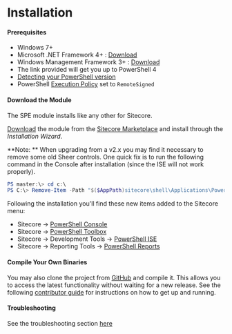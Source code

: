# Installation

#### Prerequisites
* Windows 7+
* Microsoft .NET Framework 4+ : [Download][2]  
* Windows Management Framework 3+ : [Download][3]
 * The link provided will get you up to PowerShell 4
 * [Detecting your PowerShell version][7]
* PowerShell [Execution Policy][8] set to `RemoteSigned`


#### Download the Module
The SPE module installs like any other for Sitecore. 

[Download][1] the module from the [Sitecore Marketplace][4] and install through the _Installation Wizard_.

**Note: ** When upgrading from a v2.x you may find it necessary to remove some old Sheer controls. One quick fix is to run the following command in the Console after installation (since the ISE will not work properly).

```powershell
PS master:\> cd c:\
PS C:\> Remove-Item -Path "$($AppPath)sitecore\shell\Applications\PowerShell" -Recurse
```

Following the installation you'll find these new items added to the Sitecore menu:
* Sitecore -> [PowerShell Console](console.md)
* Sitecore -> [PowerShell Toolbox](toolbox.md)
* Sitecore -> Development Tools -> [PowerShell ISE](scripting.md)
* Sitecore -> Reporting Tools -> [PowerShell Reports](reports.md)

#### Compile Your Own Binaries

You may also clone the project from [GitHub][5] and compile it. This allows you to access the latest functionality without waiting for a new release. See the following [contributor guide](contributor-guide.md) for instructions on how to get up and running.

#### Troubleshooting

See the troubleshooting section [here](troubleshooting.md)

[1]: https://marketplace.sitecore.net/Modules/Sitecore_PowerShell_console.aspx
[2]: http://www.microsoft.com/en-us/download/details.aspx?id=30653 "Link to version 4.5"
[3]: http://www.microsoft.com/en-us/download/details.aspx?id=40855 "Link to version 4"
[4]: https://marketplace.sitecore.net/
[5]: https://git.io/spe
[6]: #
[7]: http://stackoverflow.com/questions/1825585/determine-installed-powershell-version
[8]: https://technet.microsoft.com/en-us/library/ee176961.aspx